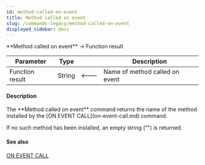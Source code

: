 ```yaml
---
id: method-called-on-event
title: Method called on event
slug: /commands-legacy/method-called-on-event
displayed_sidebar: docs
---
```


<!--REF #_command_.Method called on event.Syntax-->**Method called on event**  -> Function result<!-- END REF-->
<!--REF #_command_.Method called on event.Params-->
| Parameter | Type |  | Description |
| --- | --- | --- | --- |
| Function result | String | &#x1F850; | Name of method called on event |

<!-- END REF-->

#### Description 

<!--REF #_command_.Method called on event.Summary-->The **Method called on event** command returns the name of the method installed by the [ON EVENT CALL](on-event-call.md) command.<!-- END REF--> 

If no such method has been installed, an empty string ("") is returned.

#### See also 

[ON EVENT CALL](on-event-call.md)  